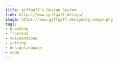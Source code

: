 ```yaml
---
title: giffgaff's Design System
link: https://www.giffgaff.design/
image: https://www.giffgaff.design/og-image.png
tags:
- branding
- frontend
- voiceandtone
- writing
- designlanguage
- code
---
```

